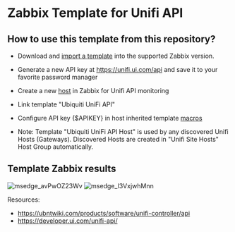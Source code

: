 # Zabbix Template for Unifi API

## How to use this template from this repository?
- Download and [import a template](https://www.zabbix.com/documentation/current/manual/xml_export_import/templates#importing) into the supported Zabbix version.
- Generate a new API key at https://unifi.ui.com/api and save it to your favorite password manager
- Create a new [host](https://www.zabbix.com/documentation/current/en/manual/config/hosts/host) in Zabbix for Unifi API monitoring
- Link template "Ubiquiti UniFi API"
- Configure API key {$APIKEY} in host inherited template [macros](https://www.zabbix.com/documentation/current/en/manual/config/macros)

- Note: Template "Ubiquiti UniFi API Host" is used by any discovered Unifi Hosts (Gateways). Discovered Hosts are created in "Unifi Site Hosts" Host Group automatically.

## Template Zabbix results
![msedge_avPwOZ23Wv](https://github.com/user-attachments/assets/ff59e3fc-e427-4ca8-9f8d-aa9ef08faa42)
![msedge_l3VxjwhMnn](https://github.com/user-attachments/assets/730b7c75-8aac-46cd-9f48-2d25ed5f5e75)

Resources:
- https://ubntwiki.com/products/software/unifi-controller/api
- https://developer.ui.com/unifi-api/
